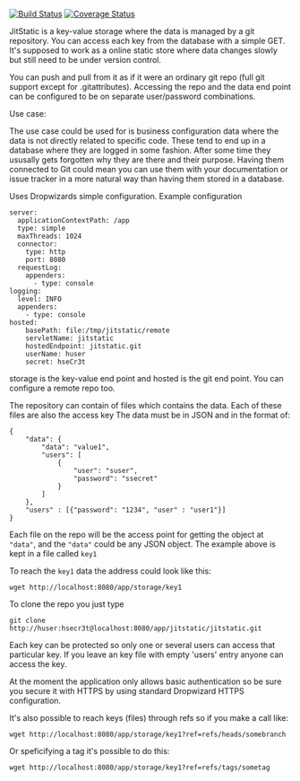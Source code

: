 [![Build Status](https://travis-ci.org/hheg/jitstatic.svg?branch=master)](https://travis-ci.org/hheg/jitstatic)
[![Coverage Status](https://coveralls.io/repos/github/hheg/jitstatic/badge.svg?branch=master)](https://coveralls.io/github/hheg/jitstatic?branch=master)

JitStatic is a key-value storage where the data is managed by a git repository. You can access each key from the database with a simple GET.
It's supposed to work as a online static store where data changes slowly but still need to be under version control.

You can push and pull from it as if it were an ordinary git repo (full git support except for .gitattributes). Accessing the repo and the data end point can be configured to be on separate user/password combinations.

Use case:

The use case could be used for is business configuration data where the data is not directly related to specific code. These tend to end up in a database where they are logged in some fashion. After some time they ususally gets forgotten why they are there and their purpose. Having them connected to Git could mean you can use them with your documentation or issue tracker in a more natural way than having them stored in a database. 

Uses Dropwizards simple configuration.
Example configuration

```
server:
  applicationContextPath: /app
  type: simple
  maxThreads: 1024
  connector:
    type: http
    port: 8080
  requestLog:
    appenders:
      - type: console
logging:
  level: INFO
  appenders:
    - type: console
hosted:
    basePath: file:/tmp/jitstatic/remote
    servletName: jitstatic
    hostedEndpoint: jitstatic.git
    userName: huser
    secret: hseCr3t
```
storage is the key-value end point and hosted is the git end point. You can configure a remote repo too.

The repository can contain of files which contains the data. Each of these files are also the access key The data must be in JSON and in the format of:
```
{
	"data": {
		"data": "value1",
		"users": [
			{
				"user": "suser",
				"password": "ssecret"
			}
		]
	},
	"users" : [{"password": "1234", "user" : "user1"}]
}
```
Each file on the repo will be the access point for getting the object at `"data"`, and the `"data"` could be any JSON object. The example above is kept in a file called `key1`

To reach the `key1` data the address could look like this: 
```
wget http://localhost:8080/app/storage/key1
```
To clone the repo you just type
```
git clone http://huser:hsecr3t@localhost:8080/app/jitstatic/jitstatic.git
```

Each key can be protected so only one or several users can access that particular key. If you leave an key file with empty 'users' entry anyone can access the key.

At the moment the application only allows basic authentication so be sure you secure it with HTTPS by using standard Dropwizard HTTPS configuration.

It's also possible to reach keys (files) through refs so if you make a call like:

```
wget http://localhost:8080/app/storage/key1?ref=refs/heads/somebranch
``` 

Or speficifying a tag it's possible to do this:

```
wget http://localhost:8080/app/storage/key1?ref=refs/tags/sometag
``` 

